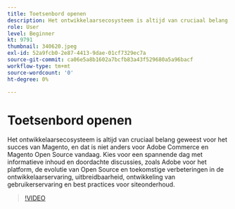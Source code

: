 ```yaml
---
title: Toetsenbord openen
description: Het ontwikkelaarsecosysteem is altijd van cruciaal belang geweest voor het succes van Magento, en dat is niet anders voor Adobe Commerce en Magento Open Source vandaag. Kick off ... (De beschrijvingen zouden tussen 60 en 160 karakters moeten zijn)
role: User
level: Beginner
kt: 9791
thumbnail: 340620.jpeg
exl-id: 52a9fcb0-2e87-4413-9dae-01cf7329ec7a
source-git-commit: ca06e5a8b1602a7bcfb83a43f529680a5a96bacf
workflow-type: tm+mt
source-wordcount: '0'
ht-degree: 0%

---
```


# Toetsenbord openen

Het ontwikkelaarsecosysteem is altijd van cruciaal belang geweest voor het succes van Magento, en dat is niet anders voor Adobe Commerce en Magento Open Source vandaag. Kies voor een spannende dag met informatieve inhoud en doordachte discussies, zoals Adobe voor het platform, de evolutie van Open Source en toekomstige verbeteringen in de ontwikkelaarservaring, uitbreidbaarheid, ontwikkeling van gebruikerservaring en best practices voor siteonderhoud.

>[!VIDEO](https://video.tv.adobe.com/v/340620/?quality=12&learn=on)
